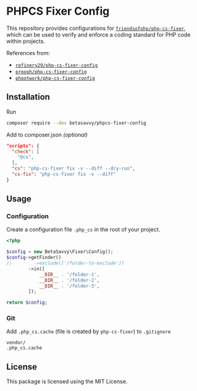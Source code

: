 # PHPCS Fixer Config
This repository provides configurations for [`friendsofphp/php-cs-fixer`](https://github.com/FriendsOfPHP/PHP-CS-Fixer), which can be used to verify and enforce a coding standard for PHP code within projects.

References from:  
- [`refinery29/php-cs-fixer-config`](https://github.com/refinery29/php-cs-fixer-config)
- [`prooph/php-cs-fixer-config`](https://github.com/prooph/php-cs-fixer-config)
- [`phootwork/php-cs-fixer-config`](https://github.com/phootwork/php-cs-fixer-config)

## Installation
Run
```sh
composer require --dev betasavvy/phpcs-fixer-config
```
Add to composer.json _(optional)_
```json
"scripts": {
  "check": [
    "@cs", 
  ],
  "cs": "php-cs-fixer fix -v --diff --dry-run",
  "cs-fix": "php-cs-fixer fix -v --diff"
}
```

## Usage
### Configuration
Create a configuration file `.php_cs` in the root of your project.
```php
<?php

$config = new BetaSavvy\Fixer\Config();
$config->getFinder()
//        ->exclude(['/folder-to-exclude'])
        ->in([
            __DIR__ . '/folder-1',
            __DIR__ . '/folder-2',
            __DIR__ . '/folder-3',
        ]);

return $config;
```

### Git
Add `.php_cs.cache` (file is created by `php-cs-fixer`) to `.gitignore`
```
vendor/
.php_cs.cache
```

## License
This package is licensed using the MIT License.
